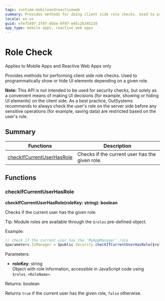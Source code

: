 ```yaml
---
tags: runtime-mobileandreactiveweb
summary: Provides methods for doing client side role checks. Used to programmatically show or hide UI elements depending on a given role.
locale: en-us
guid: efe75497-2f0f-4bbe-9f97-e65c2b345210
app_type: mobile apps, reactive web apps
---
```


# Role Check

<div class="info" markdown="1">

Applies to Mobile Apps and Reactive Web Apps only

</div>

Provides methods for performing client side role checks. Used to programmatically show or hide UI elements depending on a given role.

**Note:** This API is not intended to be used for security checks, but solely as a convenient means of making UI decisions (for example, showing or hiding UI elements) on the client side. As a best practice, OutSystems recommends to always check the user's role on the server side before any sensitive operations (for example, saving data) are restricted based on the user's role.

## Summary

|Functions|Description|
|---|---|
|[checkIfCurrentUserHasRole](rolecheck.md#checkifcurrentuserhasrole)|Checks if the current user has the given role.|

## Functions

### checkIfCurrentUserHasRole

**checkIfCurrentUserHasRole(roleKey: string): boolean**

Checks if the current user has the given role.

Tip: Module roles are available through the `$roles` pre-defined object.

Example:

```javascript
// check if the current user has the 'MyAppManager' role
$parameters.IsManager = $public.Security.checkIfCurrentUserHasRole($roles.MyAppManager);
```

Parameters:

* **roleKey**: string<br/> Object with role information, accessible in JavaScript code using `$roles.<RoleName>`.

Returns: boolean

Returns `true` if the current user has the given role, `false` otherwise.
